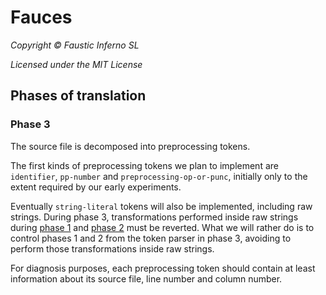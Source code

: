 # Fauces

*Copyright © Faustic Inferno SL*

*Licensed under the MIT License*

## Phases of translation

### Phase 3

The source file is decomposed into preprocessing tokens.

The first kinds of preprocessing tokens we plan to implement are `identifier`,
`pp-number` and `preprocessing-op-or-punc`, initially only to the extent
required by our early experiments.

Eventually `string-literal` tokens will also be implemented, including raw
strings. During phase 3, transformations performed inside raw strings during
[phase 1](phase1.md) and [phase 2](phase2.md) must be reverted. What we will
rather do is to control phases 1 and 2 from the token parser in phase 3,
avoiding to perform those transformations inside raw strings.

For diagnosis purposes, each preprocessing token should contain at least
information about its source file, line number and column number.
